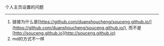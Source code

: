 个人主页设置的问题
***
1. 链接为什么是[https://github.com/duanshoucheng/souceng.github.io/](https://github.com/duanshoucheng/souceng.github.io/), 
  而不是[http://souceng.github.io](http://souceng.github.io)
1. md的方式不一样
